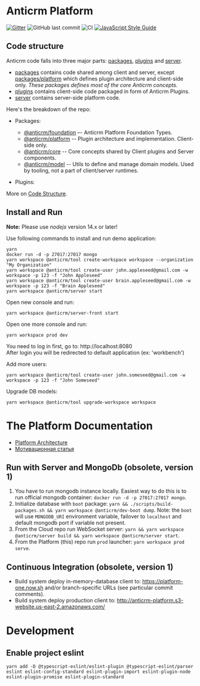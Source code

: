 # Anticrm Platform

[![Gitter](https://badges.gitter.im/anticrm/community.svg)](https://gitter.im/anticrm/community?utm_source=badge&utm_medium=badge&utm_campaign=pr-badge) ![GitHub last commit](https://img.shields.io/github/last-commit/anticrm/platform) ![CI](https://github.com/anticrm/platform/workflows/CI/badge.svg) [![JavaScript Style Guide](https://img.shields.io/badge/code_style-standard-brightgreen.svg)](https://standardjs.com)

## Code structure

Anticrm code falls into three major parts: [packages](./packages), [plugins](./plugins) and [server](./server). 
* [packages](./packages) contains code shared among client and server, except [packages/platform](./packages/platform) which defines plugin architecture and client-side only. _These packages defines most of the core Anticrm concepts._
* [plugins](./plugins) contains client-side code packaged in form of Anticrm Plugins.
* [server](./server) contains server-side platform code.

Here's the breakdown of the repo:

* Packages:
  * [@anticrm/foundation](./packages/foundation) –- Anticrm Platform Foundation Types.
  * [@anticrm/platform](./packages/platform) -- Plugin architecture and implementation. Client-side only.
  * [@anticrm/core](./packages/core) -- Core concepts shared by Client plugins and Server components.
  * [@anticrm/model](./packages/model) -- Utils to define and manage domain models. Used by tooling, not a part of client/server runtimes.

* Plugins:

More on [Code Structure](https://platform-one.now.sh/docs/concepts/code-structure/).

## Install and Run

**Note:** Please use *nodejs* version 14.x or later!

Use following commands to install and run demo application:

```
yarn
docker run -d -p 27017:27017 mongo
yarn workspace @anticrm/tool create-workspace workspace --organization "My Organization"
yarn workspace @anticrm/tool create-user john.appleseed@gmail.com -w workspace -p 123 -f "John Appleseed"
yarn workspace @anticrm/tool create-user brain.appleseed@gmail.com -w workspace -p 123 -f "Brain Appleseed"
yarn workspace @anticrm/server start
```

Open new console and run:

```
yarn workspace @anticrm/server-front start
```

Open one more console and run:

```
yarn workspace prod dev
```

You need to log in first, go to: http://localhost:8080  
After login you will be redirected to default application (ex: 'workbench')

Add more users:
```
yarn workspace @anticrm/tool create-user john.someseed@gmail.com -w workspace -p 123 -f "John Someseed"
```

Upgrade DB models:
```
yarn workspace @anticrm/tool upgrade-workspace workspace
```

# The Platform Documentation

* [Platform Architecture](https://platform-one.now.sh/docs/concepts/architecture/)
* [Мотивационная статья](https://medium.com/платформа/го-я-создал-4250ec3dab76)

## Run with Server and MongoDb (obsolete, version 1)

1. You have to run mongodb instance locally. Easiest way to do this is to run official mongodb container: `docker run -d -p 27017:27017 mongo`.
2. Initialize database with `boot` package: `yarn && ./scripts/build-packages.sh && yarn workspace @anticrm/dev-boot dump`. Note: the `boot` will use `MONGODB_URI` environment variable, failover to `localhost` and default mongodb port if variable not present.
3. From the Cloud repo run WebSocket server: `yarn && yarn workspace @anticrm/server build && yarn workspace @anticrm/server start`.
4. From the Platform (this) repo run `prod` launcher: `yarn workspace prod serve`.

## Continuous Integration (obsolete, version 1)

* Build system deploy in-memory-database client to: https://platform-one.now.sh and/or branch-specific URLs (see particular commit comments).
* Build system deploy production client to: http://anticrm-platform.s3-website.us-east-2.amazonaws.com/

# Development

## Enable project eslint

`yarn add -D @typescript-eslint/eslint-plugin @typescript-eslint/parser eslint eslint-config-standard eslint-plugin-import eslint-plugin-node eslint-plugin-promise eslint-plugin-standard`
